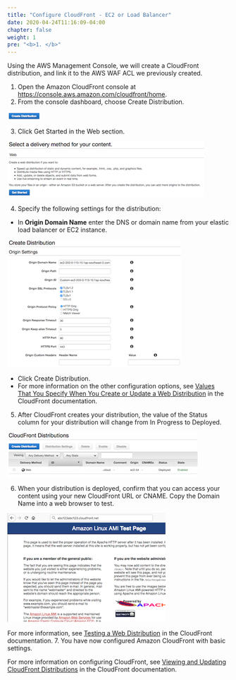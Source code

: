 ```yaml
---
title: "Configure CloudFront - EC2 or Load Balancer"
date: 2020-04-24T11:16:09-04:00
chapter: false
weight: 1
pre: "<b>1. </b>"
---
```


Using the AWS Management Console, we will create a CloudFront distribution, and link it to the AWS WAF
ACL we previously created.

1. Open the Amazon CloudFront console at https://console.aws.amazon.com/cloudfront/home.
2. From the console dashboard, choose Create Distribution.

![cloudfront-create](/Security/200_CloudFront_for_Web_Application/Images/cloudfront-create-button.png)

3. Click Get Started in the Web section.

![cloudfront-getstarted](/Security/200_CloudFront_for_Web_Application/Images/cloudfront-get-started.png)

4. Specify the following settings for the distribution:
  * In **Origin Domain Name** enter the DNS or domain name from your elastic load balancer or EC2 instance.

  ![cloudfront-create-distribution](/Security/200_CloudFront_for_Web_Application/Images/cloudfront-create-distribution.png)

  * Click Create Distribution.
  * For more information on the other configuration options, see [Values That You Specify When You Create or Update a Web Distribution](https://docs.aws.amazon.com/AmazonCloudFront/latest/DeveloperGuide/distribution-web-values-specify.html) in the CloudFront documentation.
5. After CloudFront creates your distribution, the value of the Status column for your distribution will change from In Progress to Deployed.

![cloudfront-deployed](/Security/200_CloudFront_for_Web_Application/Images/cloudfront-deployed.png)

6. When your distribution is deployed, confirm that you can access your content using your new CloudFront URL or CNAME. Copy the Domain Name into a web browser to test.

![cloudfront-test](/Security/200_CloudFront_for_Web_Application/Images/cloudfront-test.png)

For more information, see [Testing a Web Distribution](https://docs.aws.amazon.com/AmazonCloudFront/latest/DeveloperGuide/distribution-web-testing.html) in the CloudFront documentation.
7. You have now configured Amazon CloudFront with basic settings.

For more information on configuring CloudFront, see [Viewing and Updating CloudFront Distributions](https://docs.aws.amazon.com/AmazonCloudFront/latest/DeveloperGuide/HowToUpdateDistribution.html) in the CloudFront documentation.
